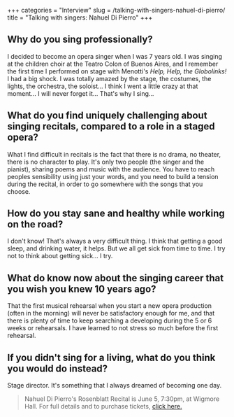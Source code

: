 +++
categories = "Interview"
slug = /talking-with-singers-nahuel-di-pierro/
title = "Talking with singers: Nahuel Di Pierro"
+++

## Why do you sing professionally?

I decided to become an opera singer when I was 7 years old. I was singing at the children choir at the Teatro Colon of Buenos Aires, and I remember the first time I performed on stage with Menotti's *Help, Help, the Globolinks!* I had a big shock. I was totally amazed by the stage, the costumes, the lights, the orchestra, the soloist... I think I went a little crazy at that moment... I will never forget it... That's why I sing... 

## What do you find uniquely challenging about singing recitals, compared to a role in a staged opera?

What I find difficult in recitals is the fact that there is no drama, no theater, there is no character to play. It's only two people (the singer and the pianist), sharing poems and music with the audience. You have to reach peoples sensibility using just your words, and you need to build a tension during the recital, in order to go somewhere with the songs that you choose.

## How do you stay sane and healthy while working on the road?

I don't know! That's always a very difficult thing. I think that getting a good sleep, and drinking water, it helps. But we all get sick from time to time. I try not to think about getting sick... I try.

## What do know now about the singing career that you wish you knew 10 years ago?

That the first musical rehearsal when you start a new opera production (often in the morning) will never be satisfactory enough for me, and that there is plenty of time to keep searching a developing during the 5 or 6 weeks or rehearsals. I have learned to not stress so much before the first rehearsal.

## If you didn't sing for a living, what do you think you would do instead?

Stage director. It's something that I always dreamed of becoming one day. 

>Nahuel Di Pierro's Rosenblatt Recital is June 5, 7:30pm, at Wigmore Hall. For full details and to purchase tickets, [click here.](http://www.rosenblattrecitalseries.co.uk/recital.aspx?key=176)
